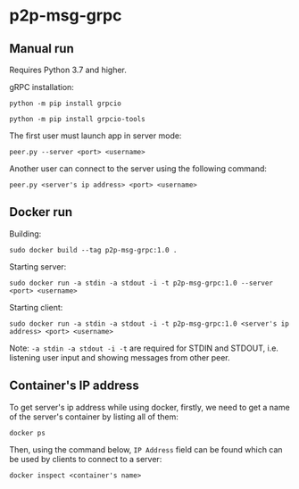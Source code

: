 # p2p-msg-grpc

## Manual run

Requires Python 3.7 and higher.

gRPC installation:

```python -m pip install grpcio```

```python -m pip install grpcio-tools```

The first user must launch app in server mode:

```peer.py --server <port> <username>```

Another user can connect to the server using the following command:

```peer.py <server's ip address> <port> <username>```

## Docker run

Building:

```sudo docker build --tag p2p-msg-grpc:1.0 .```

Starting server:

```sudo docker run -a stdin -a stdout -i -t p2p-msg-grpc:1.0 --server <port> <username>```

Starting client:

```sudo docker run -a stdin -a stdout -i -t p2p-msg-grpc:1.0 <server's ip address> <port> <username>```

Note: ```-a stdin -a stdout -i -t``` are required for STDIN and STDOUT, i.e. listening user input and showing messages from other peer.

## Container's IP address

To get server's ip address while using docker, firstly, we need to get a name of the server's container by listing all of them:

```docker ps```

Then, using the command below, ```IP Address``` field can be found which can be used by clients to connect to a server:

```docker inspect <container's name>```



